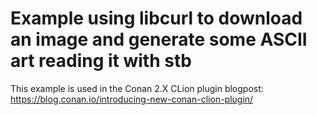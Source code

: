 # Example using libcurl to download an image and generate some ASCII art reading it with stb

This example is used in the Conan 2.X CLion plugin blogpost: https://blog.conan.io/introducing-new-conan-clion-plugin/